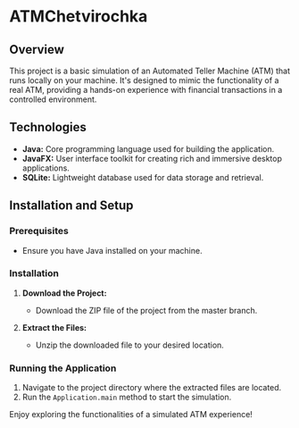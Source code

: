 # ATMChetvirochka

## Overview
This project is a basic simulation of an Automated Teller Machine (ATM) that runs locally on your machine. It's designed to mimic the functionality of a real ATM, providing a hands-on experience with financial transactions in a controlled environment.

## Technologies
- **Java:** Core programming language used for building the application.
- **JavaFX:** User interface toolkit for creating rich and immersive desktop applications.
- **SQLite:** Lightweight database used for data storage and retrieval.

## Installation and Setup

### Prerequisites
- Ensure you have Java installed on your machine. 

### Installation
1. **Download the Project:** 
   - Download the ZIP file of the project from the master branch.

2. **Extract the Files:** 
   - Unzip the downloaded file to your desired location.

### Running the Application
1. Navigate to the project directory where the extracted files are located.
2. Run the `Application.main` method to start the simulation.

Enjoy exploring the functionalities of a simulated ATM experience!
